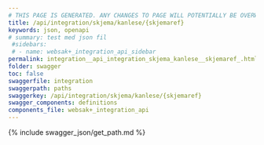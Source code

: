 ```yaml
---
# THIS PAGE IS GENERATED. ANY CHANGES TO PAGE WILL POTENTIALLY BE OVERWRITTEN.
title: /api/integration/skjema/kanlese/{skjemaref}
keywords: json, openapi
# summary: test med json fil
 #sidebars: 
 # - name: websak+_integration_api_sidebar
permalink: integration__api_integration_skjema_kanlese__skjemaref_.html
folder: swagger
toc: false
swaggerfile: integration
swaggerpath: paths
swaggerkey: /api/integration/skjema/kanlese/{skjemaref}
swagger_components: definitions
components_file: websak+_integration_api
---
```

{% include swagger_json/get_path.md %}
